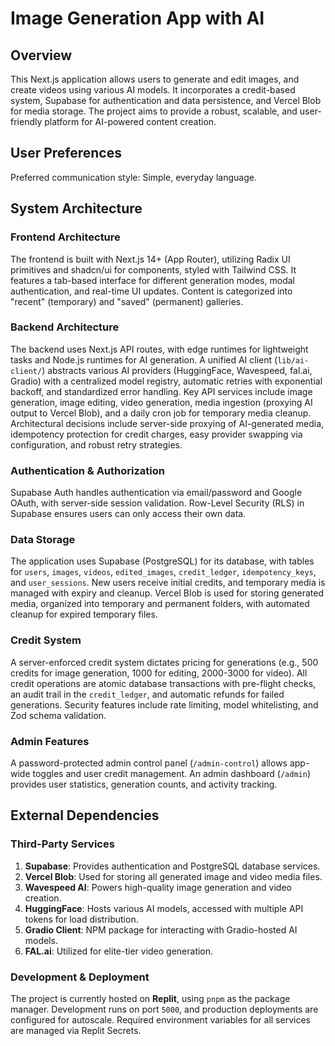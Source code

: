 # Image Generation App with AI

## Overview

This Next.js application allows users to generate and edit images, and create videos using various AI models. It incorporates a credit-based system, Supabase for authentication and data persistence, and Vercel Blob for media storage. The project aims to provide a robust, scalable, and user-friendly platform for AI-powered content creation.

## User Preferences

Preferred communication style: Simple, everyday language.

## System Architecture

### Frontend Architecture

The frontend is built with Next.js 14+ (App Router), utilizing Radix UI primitives and shadcn/ui for components, styled with Tailwind CSS. It features a tab-based interface for different generation modes, modal authentication, and real-time UI updates. Content is categorized into "recent" (temporary) and "saved" (permanent) galleries.

### Backend Architecture

The backend uses Next.js API routes, with edge runtimes for lightweight tasks and Node.js runtimes for AI generation. A unified AI client (`lib/ai-client/`) abstracts various AI providers (HuggingFace, Wavespeed, fal.ai, Gradio) with a centralized model registry, automatic retries with exponential backoff, and standardized error handling. Key API services include image generation, image editing, video generation, media ingestion (proxying AI output to Vercel Blob), and a daily cron job for temporary media cleanup. Architectural decisions include server-side proxying of AI-generated media, idempotency protection for credit charges, easy provider swapping via configuration, and robust retry strategies.

### Authentication & Authorization

Supabase Auth handles authentication via email/password and Google OAuth, with server-side session validation. Row-Level Security (RLS) in Supabase ensures users can only access their own data.

### Data Storage

The application uses Supabase (PostgreSQL) for its database, with tables for `users`, `images`, `videos`, `edited_images`, `credit_ledger`, `idempotency_keys`, and `user_sessions`. New users receive initial credits, and temporary media is managed with expiry and cleanup. Vercel Blob is used for storing generated media, organized into temporary and permanent folders, with automated cleanup for expired temporary files.

### Credit System

A server-enforced credit system dictates pricing for generations (e.g., 500 credits for image generation, 1000 for editing, 2000-3000 for video). All credit operations are atomic database transactions with pre-flight checks, an audit trail in the `credit_ledger`, and automatic refunds for failed generations. Security features include rate limiting, model whitelisting, and Zod schema validation.

### Admin Features

A password-protected admin control panel (`/admin-control`) allows app-wide toggles and user credit management. An admin dashboard (`/admin`) provides user statistics, generation counts, and activity tracking.

## External Dependencies

### Third-Party Services

1.  **Supabase**: Provides authentication and PostgreSQL database services.
2.  **Vercel Blob**: Used for storing all generated image and video media files.
3.  **Wavespeed AI**: Powers high-quality image generation and video creation.
4.  **HuggingFace**: Hosts various AI models, accessed with multiple API tokens for load distribution.
5.  **Gradio Client**: NPM package for interacting with Gradio-hosted AI models.
6.  **FAL.ai**: Utilized for elite-tier video generation.

### Development & Deployment

The project is currently hosted on **Replit**, using `pnpm` as the package manager. Development runs on port `5000`, and production deployments are configured for autoscale. Required environment variables for all services are managed via Replit Secrets.